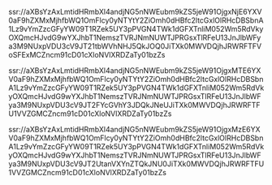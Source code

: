 ssr://aXBsYzAxLmtidHRmbXl4andjNG5nNWEubm9kZS5jeW91OjgxNjE6YXV0aF9hZXMxMjhfbWQ1OmFlcy0yNTYtY2ZiOmh0dHBfc2ltcGxlOlRHcDBSbnA1Lz9vYmZzcGFyYW09T1RZek5UY3pPVGN4TWk1dGFXTnliM052Wm5RdVkyOXQmcHJvdG9wYXJhbT1NemszTVRJNmNUWTJPRGsxTlRFeU13JnJlbWFya3M9NUxpVDU3cV9JT21tbWVhNHJ5QkJOQ0JiTXk0MWVDQjhJRWRFTFVoSFExMCZncm91cD01cXloNVlXRDZaTy01bzZs


ssr://aXBsYzAxLmtidHRmbXl4andjNG5nNWEubm9kZS5jeW91OjgxMTE6YXV0aF9hZXMxMjhfbWQ1OmFlcy0yNTYtY2ZiOmh0dHBfc2ltcGxlOlRHcDBSbnA1Lz9vYmZzcGFyYW09T1RZek5UY3pPVGN4TWk1dGFXTnliM052Wm5RdVkyOXQmcHJvdG9wYXJhbT1NemszTVRJNmNUWTJPRGsxTlRFeU13JnJlbWFya3M9NUxpVDU3cV9JT2FYcGVhY3JDQkJNeUJiTXk0MWVDQjhJRWRFTFU1VVZGMCZncm91cD01cXloNVlXRDZaTy01bzZs

ssr://aXBsYzAxLmtidHRmbXl4andjNG5nNWEubm9kZS5jeW91OjgxMzE6YXV0aF9hZXMxMjhfbWQ1OmFlcy0yNTYtY2ZiOmh0dHBfc2ltcGxlOlRHcDBSbnA1Lz9vYmZzcGFyYW09T1RZek5UY3pPVGN4TWk1dGFXTnliM052Wm5RdVkyOXQmcHJvdG9wYXJhbT1NemszTVRJNmNUWTJPRGsxTlRFeU13JnJlbWFya3M9NUxpVDU3cV9JT2UtanVXYnZTQkJNU0JiTXk0MWVDQjhJRWRFTFU1VVZGMCZncm91cD01cXloNVlXRDZaTy01bzZs
